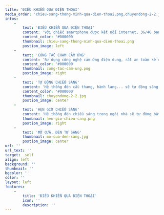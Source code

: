 ```yaml
---
title: 'ĐIỀU KHIỂN QUA ĐIỆN THOẠI'
media_order: 'chieu-sang-thong-minh-qua-dien-thoai.png,chuyendong-2-2.jpg,cong-tac-cam-ung.png,hen-gio-chieu-sang.png,mo-cua-den-sang.jpg'
infos:
    -
        text: 'ĐIỀU KHIỂN QUA ĐIỆN THOẠI'
        content: 'Với chiếc smartphone được kết nối internet, 3G/4G bạn có thể điều khiển, kiểm soát hệ thống chiếu sáng 1 phòng hay toàn bộ ngôi nhà dù ở bất cứ nơi đâu.'
        content_color: '#000000'
        thumbnail: chieu-sang-thong-minh-qua-dien-thoai.png
        postion_image: left
    -
        text: 'CÔNG TẮC CHẠM CẢM ỨNG'
        content: 'Sử dụng công nghệ cảm ứng điện dung, rất an toàn kể cả khi tay ướt chạm vào. Vòng tròn tỏa sáng led giúp bạn nhận biết dễ dàng trạng thái đang bật/tắt của công tắc.'
        content_color: '#000000'
        thumbnail: cong-tac-cam-ung.png
        postion_image: right
    -
        text: 'TỰ ĐỘNG CHIẾU SÁNG'
        content: 'Hệ thống đèn cầu thang, hành lang... sẽ tự động sáng khi có sự chuyển động vào vùng cảm biến và tắt khi không có sự chuyển động.'
        content_color: '#000000'
        thumbnail: chuyendong-2-2.jpg
        postion_image: center
    -
        text: 'HẸN GIỜ CHIẾU SÁNG'
        content: 'Hệ thống đèn chiếu sáng trong ngôi nhà sẽ tự động bật tắt theo giờ bạn cài đặt. Ví dụ: đèn ngủ tự động bật khi 10h tối và tắt khi 5h sáng.'
        thumbnail: hen-gio-chieu-sang.png
        postion_image: right
    -
        text: 'MỞ CỬA, ĐÈN TỰ SÁNG'
        thumbnail: mo-cua-den-sang.jpg
        postion_image: center
url: ''
url_text: ''
target: _self
align: left
background: ''
thumbnail: ''
bgcolor: ''
color: ''
layout: left
features:
    -
        title: 'ĐIỀU KHIỂN QUA ĐIỆN THOẠI'
        icon: ''
        description: ''
---
```


